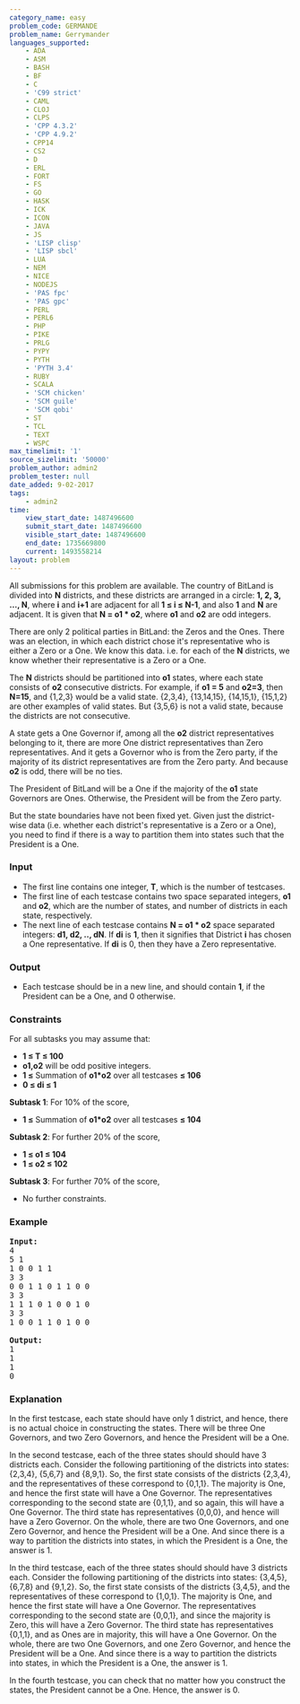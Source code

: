 ```yaml
---
category_name: easy
problem_code: GERMANDE
problem_name: Gerrymander
languages_supported:
    - ADA
    - ASM
    - BASH
    - BF
    - C
    - 'C99 strict'
    - CAML
    - CLOJ
    - CLPS
    - 'CPP 4.3.2'
    - 'CPP 4.9.2'
    - CPP14
    - CS2
    - D
    - ERL
    - FORT
    - FS
    - GO
    - HASK
    - ICK
    - ICON
    - JAVA
    - JS
    - 'LISP clisp'
    - 'LISP sbcl'
    - LUA
    - NEM
    - NICE
    - NODEJS
    - 'PAS fpc'
    - 'PAS gpc'
    - PERL
    - PERL6
    - PHP
    - PIKE
    - PRLG
    - PYPY
    - PYTH
    - 'PYTH 3.4'
    - RUBY
    - SCALA
    - 'SCM chicken'
    - 'SCM guile'
    - 'SCM qobi'
    - ST
    - TCL
    - TEXT
    - WSPC
max_timelimit: '1'
source_sizelimit: '50000'
problem_author: admin2
problem_tester: null
date_added: 9-02-2017
tags:
    - admin2
time:
    view_start_date: 1487496600
    submit_start_date: 1487496600
    visible_start_date: 1487496600
    end_date: 1735669800
    current: 1493558214
layout: problem
---
```

All submissions for this problem are available. The country of BitLand is divided into **N** districts, and these districts are arranged in a circle: **1, 2, 3, ..., N**, where **i** and **i+1** are adjacent for all **1 ≤ i ≤ N-1**, and also **1** and **N** are adjacent. It is given that **N = o1 \* o2**, where **o1** and **o2** are odd integers.

There are only 2 political parties in BitLand: the Zeros and the Ones. There was an election, in which each district chose it's representative who is either a Zero or a One. We know this data. i.e. for each of the **N** districts, we know whether their representative is a Zero or a One.

The **N** districts should be partitioned into **o1** states, where each state consists of **o2** consecutive districts. 
For example, if **o1 = 5** and **o2=3**, then **N=15**, and {1,2,3} would be a valid state. {2,3,4}, {13,14,15}, {14,15,1}, {15,1,2} are other examples of valid states. But {3,5,6} is not a valid state, because the districts are not consecutive.

A state gets a One Governor if, among all the **o2** district representatives belonging to it, there are more One district representatives than Zero representatives. And it gets a Governor who is from the Zero party, if the majority of its district representatives are from the Zero party. And because **o2** is odd, there will be no ties.

The President of BitLand will be a One if the majority of the **o1** state Governors are Ones. Otherwise, the President will be from the Zero party.

But the state boundaries have not been fixed yet. Given just the district-wise data (i.e. whether each district's representative is a Zero or a One), you need to find if there is a way to partition them into states such that the President is a One.

### Input

- The first line contains one integer, **T**, which is the number of testcases.
- The first line of each testcase contains two space separated integers, **o1** and **o2**, which are the number of states, and number of districts in each state, respectively.
- The next line of each testcase contains **N = o1 \* o2** space separated integers: **d1, d2, .., dN**. If **di** is **1**, then it signifies that District **i** has chosen a One representative. If **di** is 0, then they have a Zero representative.

### Output

- Each testcase should be in a new line, and should contain **1**, if the President can be a One, and 0 otherwise.

### Constraints

For all subtasks you may assume that:

- **1 ≤ T ≤ 100**
- **o1,o2** will be odd positive integers.
- **1 ≤** Summation of **o1\*o2** over all testcases **≤ 106**
- **0 ≤ di ≤ 1**

**Subtask 1**: For 10% of the score,

- **1 ≤** Summation of **o1\*o2** over all testcases **≤ 104**

**Subtask 2**: For further 20% of the score,

- **1 ≤ o1 ≤ 104**
- **1 ≤ o2 ≤ 102**

**Subtask 3**: For further 70% of the score,

- No further constraints.

### Example

<pre><b>Input:</b>
4
5 1
1 0 0 1 1
3 3
0 0 1 1 0 1 1 0 0
3 3
1 1 1 0 1 0 0 1 0
3 3
1 0 0 1 1 0 1 0 0

<b>Output:</b>
1
1
1
0
</pre>
### Explanation

In the first testcase, each state should have only 1 district, and hence, there is no actual choice in constructing the states. There will be three One Governors, and two Zero Governors, and hence the President will be a One.

In the second testcase, each of the three states should should have 3 districts each. Consider the following partitioning of the districts into states: {2,3,4}, {5,6,7} and {8,9,1}. So, the first state consists of the districts {2,3,4}, and the representatives of these correspond to {0,1,1}. The majority is One, and hence the first state will have a One Governor. The representatives corresponding to the second state are {0,1,1}, and so again, this will have a One Governor. The third state has representatives {0,0,0}, and hence will have a Zero Governor. On the whole, there are two One Governors, and one Zero Governor, and hence the President will be a One. And since there is a way to partition the districts into states, in which the President is a One, the answer is 1.

In the third testcase, each of the three states should should have 3 districts each. Consider the following partitioning of the districts into states: {3,4,5}, {6,7,8} and {9,1,2}. So, the first state consists of the districts {3,4,5}, and the representatives of these correspond to {1,0,1}. The majority is One, and hence the first state will have a One Governor. The representatives corresponding to the second state are {0,0,1}, and since the majority is Zero, this will have a Zero Governor. The third state has representatives {0,1,1}, and as Ones are in majority, this will have a One Governor. On the whole, there are two One Governors, and one Zero Governor, and hence the President will be a One. And since there is a way to partition the districts into states, in which the President is a One, the answer is 1.

In the fourth testcase, you can check that no matter how you construct the states, the President cannot be a One. Hence, the answer is 0.
